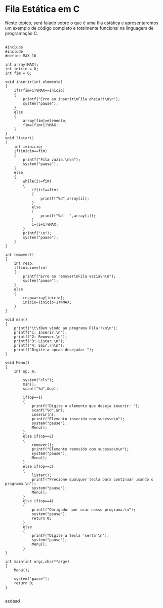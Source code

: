 # Fila Estática em C
Neste tópico, será falado sobre o que é uma fila estática e apresentaremos um exemplo de código completo e totalmente funcional na linguagem de programação C.

<pre>
  <code>
#include<stdio.h>
#include<stdlib.h>
#define MAX 10
 
int array[MAX];
int inicio = 0;
int fim = 0;
 
void inserir(int elemento)
{
    if((fim+1)%MAX==inicio)
    {
        printf("Erro ao inserir\nFila cheia!!\n\n");
        system("pause");
    }
    else
    {
        array[fim]=elemento;
        fim=(fim+1)%MAX;
    }
}
void listar()
{
    int i=inicio;
    if(inicio==fim)
    {
        printf("Fila vazia.\n\n");
        system("pause");
    }
    else
    {
        while(i!=fim)
        {
            if(i+1==fim)
            {
                printf("%d",array[i]);
            }
            else
            {
                printf("%d - ",array[i]);
            }
            i=(i+1)%MAX;
        }
        printf("\n");
        system("pause");
    }
}
 
int remover()
{
    int resp;
    if(inicio==fim)
    {
        printf("Erro ao remover\nFila vazia\n\n");
        system("pause");
    }
    else
    {
        resp=array[inicio];
        inicio=(inicio+1)%MAX;
    }
}
 
void msn()
{
    printf("\t\tBem vindo ao programa Fila!!\n\n");
    printf("1: Inserir.\n");
    printf("2: Remover.\n");
    printf("3: Listar.\n");
    printf("4: Sair.\n\n");
    printf("Digite a opcao desejada: ");
}
 
void Menu()
{
    int op, n;
 
        system("cls");
        msn();
        scanf("%d",&op);
 
        if(op==1)
        {
            printf("Digite o elemento que deseja inserir: ");
            scanf("%d",&n);
            inserir(n);
            printf("Elemento inserido com sucesso\n");
            system("pause");
            Menu();
        }
        else if(op==2)
        {
            remover();
            printf("Elemento removido com sucesso\n\n");
            system("pause");
            Menu();
        }
        else if(op==3)
        {
            listar();
            printf("Precione qualquer tecla para continuar usando o programa.\n");
            system("pause");
            Menu();
        }
        else if(op==4)
        {
            printf("Obrigador por usar nosso programa.\n");
            system("pause");
            return 0;
        }
        else
        {
            printf("Digite a tecla 'serta'\n");
            system("pause");
            Menu();
        }
}
 
int main(int argc,char**argv)
{
    Menu();
 
    system("pause");
    return 0;
}
  </code>
</pre>

asdasd
